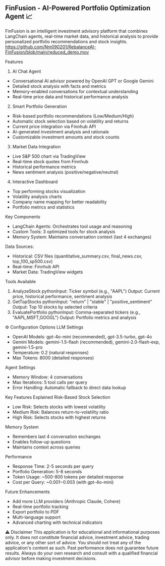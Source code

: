 ## FinFusion - AI-Powered Portfolio Optimization Agent 📈

FinFusion is an intelligent investment advisory platform that combines LangChain agents, real-time market data, and historical analysis to provide personalized portfolio recommendations and stock insights.
https://github.com/Nm090201/RebalanceAI-FinFusion/blob/main/reduced_demo.mov

Features
1. AI Chat Agent 
- Conversational AI advisor powered by OpenAI GPT or Google Gemini
- Detailed stock analysis with facts and metrics
- Memory-enabled conversations for contextual understanding
- Real-time price data and historical performance analysis

2. Smart Portfolio Generation 
- Risk-based portfolio recommendations (Low/Medium/High)
- Automatic stock selection based on volatility and returns
- Current price integration via Finnhub API
- AI-generated investment analysis and rationale
- Customizable investment amounts and stock counts

3. Market Data Integration 
- Live S&P 500 chart via TradingView
- Real-time stock quotes from Finnhub
- Historical performance metrics
- News sentiment analysis (positive/negative/neutral)

4. Interactive Dashboard 
- Top performing stocks visualization
- Volatility analysis charts
- Company name mapping for better readability
- Portfolio metrics and statistics


Key Components
- LangChain Agents: Orchestrates tool usage and reasoning
- Custom Tools: 3 optimized tools for stock analysis
- Memory System: Maintains conversation context (last 4 exchanges)

Data Sources:
- Historical: CSV files (quantitative_summary.csv, final_news.csv, top_100_sp500.csv)
- Real-time: Finnhub API
- Market Data: TradingView widgets


Tools Available
1. AnalyzeStock
pythonInput: Ticker symbol (e.g., "AAPL")
Output: Current price, historical performance, sentiment analysis
2. GetTopStocks
pythonInput: "return" | "stable" | "positive_sentiment"
Output: Top 10 stocks by selected criteria
3. EvaluatePortfolio
pythonInput: Comma-separated tickers (e.g., "AAPL,MSFT,GOOGL")
Output: Portfolio metrics and analysis

⚙️ Configuration Options
LLM Settings
- OpenAI Models: gpt-4o-mini (recommended), gpt-3.5-turbo, gpt-4o
- Gemini Models: gemini-1.5-flash (recommended), gemini-2.0-flash-exp, gemini-1.5-pro
- Temperature: 0.2 (natural responses)
- Max Tokens: 8000 (detailed responses)

Agent Settings
- Memory Window: 4 conversations
- Max Iterations: 5 tool calls per query
- Error Handling: Automatic fallback to direct data lookup

Key Features Explained
Risk-Based Stock Selection
- Low Risk: Selects stocks with lowest volatility
- Medium Risk: Balances return-to-volatility ratio
- High Risk: Selects stocks with highest returns


Memory System
- Remembers last 4 conversation exchanges
- Enables follow-up questions
- Maintains context across queries


Performance
- Response Time: 2-5 seconds per query
- Portfolio Generation: 5-8 seconds
- Token Usage: ~500-800 tokens per detailed response
- Cost per Query: ~$0.001-$0.003 (with gpt-4o-mini)


Future Enhancements
- Add more LLM providers (Anthropic Claude, Cohere)
- Real-time portfolio tracking
- Export portfolio to PDF
- Multi-language support
- Advanced charting with technical indicators

⚠️ Disclaimer
This application is for educational and informational purposes only. It does not constitute financial advice, investment advice, trading advice, or any other sort of advice. You should not treat any of the application's content as such. Past performance does not guarantee future results. Always do your own research and consult with a qualified financial advisor before making investment decisions.
